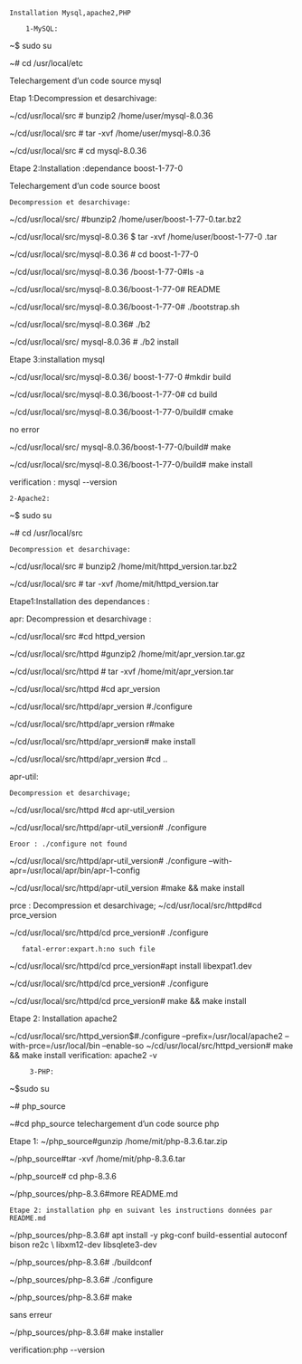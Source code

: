 	Installation Mysql,apache2,PHP

        1-MySQL:
~$ sudo su      

~# cd /usr/local/etc

Telechargement d’un code source mysql

Etap 1:Decompression et desarchivage:

~/cd/usr/local/src # bunzip2 /home/user/mysql-8.0.36

~/cd/usr/local/src # tar -xvf /home/user/mysql-8.0.36

~/cd/usr/local/src # cd mysql-8.0.36

Etape 2:Installation :dependance boost-1-77-0

Telechargement d’un code source boost
	
 	Decompression et desarchivage:

~/cd/usr/local/src/ #bunzip2 /home/user/boost-1-77-0.tar.bz2

~/cd/usr/local/src/mysql-8.0.36 $ tar -xvf /home/user/boost-1-77-0 .tar

~/cd/usr/local/src/mysql-8.0.36 # cd boost-1-77-0

~/cd/usr/local/src/mysql-8.0.36 /boost-1-77-0#ls -a

~/cd/usr/local/src/mysql-8.0.36/boost-1-77-0# README

~/cd/usr/local/src/mysql-8.0.36/boost-1-77-0# ./bootstrap.sh

~/cd/usr/local/src/mysql-8.0.36# ./b2

~/cd/usr/local/src/ mysql-8.0.36 # ./b2 install

Etape 3:installation mysql 

~/cd/usr/local/src/mysql-8.0.36/ boost-1-77-0 #mkdir build

~/cd/usr/local/src/mysql-8.0.36/boost-1-77-0# cd build

~/cd/usr/local/src/mysql-8.0.36/boost-1-77-0/build# cmake
  
   no error

~/cd/usr/local/src/ mysql-8.0.36/boost-1-77-0/build# make

~/cd/usr/local/src/mysql-8.0.36/boost-1-77-0/build# make install

verification : mysql --version 



	2-Apache2:

~$ sudo su      

~# cd /usr/local/src
	
 	Decompression et desarchivage:

~/cd/usr/local/src # bunzip2 /home/mit/httpd_version.tar.bz2

~/cd/usr/local/src # tar -xvf /home/mit/httpd_version.tar

Etape1:Installation des dependances :

apr:
	Decompression et desarchivage :

~/cd/usr/local/src #cd httpd_version

~/cd/usr/local/src/httpd #gunzip2 /home/mit/apr_version.tar.gz

~/cd/usr/local/src/httpd # tar -xvf /home/mit/apr_version.tar

~/cd/usr/local/src/httpd #cd apr_version

~/cd/usr/local/src/httpd/apr_version #./configure

~/cd/usr/local/src/httpd/apr_version r#make

~/cd/usr/local/src/httpd/apr_version# make install

~/cd/usr/local/src/httpd/apr_version #cd ..

apr-util:

 	Decompression et desarchivage;

~/cd/usr/local/src/httpd #cd apr-util_version

~/cd/usr/local/src/httpd/apr-util_version# ./configure
	
 	Eroor : ./configure not found
~/cd/usr/local/src/httpd/apr-util_version# ./configure –with-apr=/usr/local/apr/bin/apr-1-config

~/cd/usr/local/src/httpd/apr-util_version #make && make install
	
 prce :
	Decompression et desarchivage;
~/cd/usr/local/src/httpd#cd prce_version

~/cd/usr/local/src/httpd/cd prce_version# ./configure

       fatal-error:expart.h:no such file

~/cd/usr/local/src/httpd/cd prce_version#apt install libexpat1.dev

~/cd/usr/local/src/httpd/cd prce_version# ./configure

~/cd/usr/local/src/httpd/cd prce_version# make && make install

 Etape 2: Installation apache2

~/cd/usr/local/src/httpd_version$#./configure –prefix=/usr/local/apache2 –with-prce=/usr/local/bin –enable-so
~/cd/usr/local/src/httpd_version# make && make install
verification: apache2 -v

	
 
 
         3-PHP:

~$sudo su

~# php_source

~#cd php_source
	telechargement d’un code source php

 Etape 1:
~/php_source#gunzip /home/mit/php-8.3.6.tar.zip

~/php_source#tar -xvf /home/mit/php-8.3.6.tar

~/php_source# cd php-8.3.6

~/php_sources/php-8.3.6#more README.md

 	
  	Etape 2: installation php en suivant les instructions données par README.md

~/php_sources/php-8.3.6# apt install -y pkg-conf build-essential autoconf bison re2c \ libxm12-dev libsqlete3-dev

~/php_sources/php-8.3.6# ./buildconf

~/php_sources/php-8.3.6# ./configure

~/php_sources/php-8.3.6#  make 

sans erreur

~/php_sources/php-8.3.6#  make installer

verification:php --version


